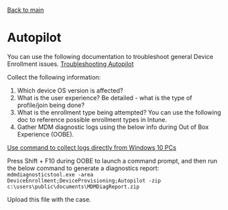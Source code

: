 [Back to main](index.md)

# Autopilot 

You can use the following documentation to troubleshoot general Device Enrollment issues. 
[Troubleshooting Autopilot](https://docs.microsoft.com/en-us/mem/autopilot/troubleshooting)

Collect the following information: 
1. Which device OS version is affected?  
2. What is the user experience? Be detailed - what is the type of profile/join being done?
3. What is the enrollment type being attempted? You can use the following doc to reference possible enrollment types in Intune.  
4. Gather MDM diagnostic logs using the below info during Out of Box Experience (OOBE).

[Use command to collect logs directly from Windows 10 PCs](https://docs.microsoft.com/en-us/windows/client-management/mdm/diagnose-mdm-failures-in-windows-10#use-command-to-collect-logs-directly-from-windows10-pcs)

Press Shift + F10 during OOBE to launch a command prompt, and then run the below command to generate a diagnostics report:
`mdmdiagnosticstool.exe -area DeviceEnrollment;DeviceProvisioning;Autopilot -zip c:\users\public\documents\MDMDiagReport.zip`

Upload this file with the case.